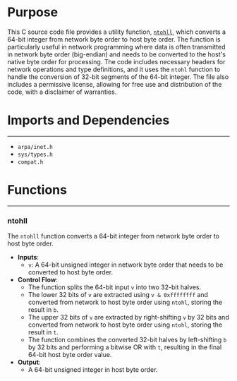 # Purpose
This C source code file provides a utility function, [`ntohll`](#ntohll), which converts a 64-bit integer from network byte order to host byte order. The function is particularly useful in network programming where data is often transmitted in network byte order (big-endian) and needs to be converted to the host's native byte order for processing. The code includes necessary headers for network operations and type definitions, and it uses the `ntohl` function to handle the conversion of 32-bit segments of the 64-bit integer. The file also includes a permissive license, allowing for free use and distribution of the code, with a disclaimer of warranties.
# Imports and Dependencies

---
- `arpa/inet.h`
- `sys/types.h`
- `compat.h`


# Functions

---
### ntohll<!-- {{#callable:ntohll}} -->
The `ntohll` function converts a 64-bit integer from network byte order to host byte order.
- **Inputs**:
    - `v`: A 64-bit unsigned integer in network byte order that needs to be converted to host byte order.
- **Control Flow**:
    - The function splits the 64-bit input `v` into two 32-bit halves.
    - The lower 32 bits of `v` are extracted using `v & 0xffffffff` and converted from network to host byte order using `ntohl`, storing the result in `b`.
    - The upper 32 bits of `v` are extracted by right-shifting `v` by 32 bits and converted from network to host byte order using `ntohl`, storing the result in `t`.
    - The function combines the converted 32-bit halves by left-shifting `b` by 32 bits and performing a bitwise OR with `t`, resulting in the final 64-bit host byte order value.
- **Output**:
    - A 64-bit unsigned integer in host byte order.


